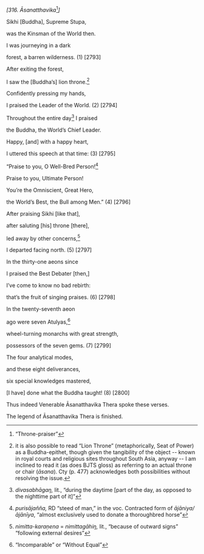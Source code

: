 *\[316. Āsanatthavika*[^1]*\]*

Sikhi \[Buddha\], Supreme Stupa,

was the Kinsman of the World then.

I was journeying in a dark

forest, a barren wilderness. (1) \[2793\]

After exiting the forest,

I saw the \[Buddha’s\] lion throne.[^2]

Confidently pressing my hands,

I praised the Leader of the World. (2) \[2794\]

Throughout the entire day[^3] I praised

the Buddha, the World’s Chief Leader.

Happy, \[and\] with a happy heart,

I uttered this speech at that time: (3) \[2795\]

“Praise to you, O Well-Bred Person![^4]

Praise to you, Ultimate Person!

You’re the Omniscient, Great Hero,

the World’s Best, the Bull among Men.” (4) \[2796\]

After praising Sikhi \[like that\],

after saluting \[his\] throne \[there\],

led away by other concerns,[^5]

I departed facing north. (5) \[2797\]

In the thirty-one aeons since

I praised the Best Debater \[then,\]

I’ve come to know no bad rebirth:

that’s the fruit of singing praises. (6) \[2798\]

In the twenty-seventh aeon

ago were seven Atulyas,[^6]

wheel-turning monarchs with great strength,

possessors of the seven gems. (7) \[2799\]

The four analytical modes,

and these eight deliverances,

six special knowledges mastered,

\[I have\] done what the Buddha taught! (8) \[2800\]

Thus indeed Venerable Āsanatthavika Thera spoke these verses.

The legend of Āsanatthavika Thera is finished.

[^1]: “Throne-praiser”

[^2]: it is also possible to read “Lion Throne” (metaphorically, Seat of
    Power) as a Buddha-epithet, though given the tangibility of the
    object -- known in royal courts and religious sites throughout South
    Asia, anyway -- I am inclined to read it (as does BJTS gloss) as
    referring to an actual throne or chair (*āsana*). Cty (p. 477)
    acknowledges both possibilities without resolving the issue.

[^3]: *divasabhāgaŋ,* lit., “during the daytime \[part of the day, as
    opposed to the nighttime part of it\]”

[^4]: *purisājañña,* RD “steed of man,” in the voc. Contracted form of
    *ājāniya/ājānīya*, “almost exclusively used to donate a thoroughbred
    horse”

[^5]: *nimitta-karaṇena* = *nimittagāhiŋ,* lit., “because of outward
    signs” “following external desires”

[^6]: “Incomparable” or “Without Equal”
